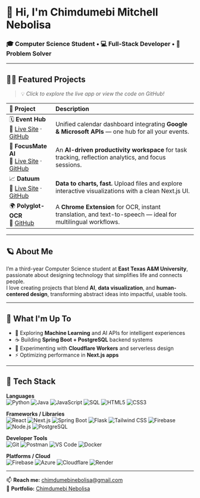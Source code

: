 # 👋 Hi, I'm **Chimdumebi Mitchell Nebolisa**  
### 🎓 Computer Science Student • 💻 Full-Stack Developer • 🧠 Problem Solver  

---

## 🚀🔥 Featured Projects

> 💡 *Click to explore the live app or view the code on GitHub!*

| 🌟 **Project** | **Description** |
|:----------------|:----------------|
| 🗓 **Event Hub**<br>🔗 [Live Site](https://eventhub.buzz/) · [GitHub](https://github.com/ChimdumebiNebolisa/event-hub) | Unified calendar dashboard integrating **Google & Microsoft APIs** — one hub for all your events. |
| 🎯 **FocusMate AI**<br>🔗 [Live Site](https://focusmate-tau.vercel.app/) · [GitHub](https://github.com/ChimdumebiNebolisa/focusmate) | An **AI-driven productivity workspace** for task tracking, reflection analytics, and focus sessions. |
| 📈 **Datuum**<br>🔗 [Live Site](https://datuum-7uap.vercel.app/) · [GitHub](https://github.com/ChimdumebiNebolisa/datuum) | **Data to charts, fast.** Upload files and explore interactive visualizations with a clean Next.js UI. |
| 🌍 **Polyglot-OCR**<br>🔗 [GitHub](https://github.com/ChimdumebiNebolisa/polyglot-ocr) | A **Chrome Extension** for OCR, instant translation, and text-to-speech — ideal for multilingual workflows. |

---

## 🪐 About Me
I’m a third-year Computer Science student at **East Texas A&M University**, passionate about designing technology that simplifies life and connects people.  
I love creating projects that blend **AI**, **data visualization**, and **human-centered design**, transforming abstract ideas into impactful, usable tools.

---

## 🌱 What I'm Up To
- 🤖 Exploring **Machine Learning** and AI APIs for intelligent experiences  
- ☕ Building **Spring Boot + PostgreSQL** backend systems  
- 🔭 Experimenting with **Cloudflare Workers** and serverless design  
- ⚡ Optimizing performance in **Next.js apps**

---

## 🧰 Tech Stack

**Languages**  
![Python](https://img.shields.io/badge/Python-3670A0?logo=python&logoColor=white)
![Java](https://img.shields.io/badge/Java-F89820?logo=oracle&logoColor=white)
![JavaScript](https://img.shields.io/badge/JavaScript-F7DF1E?logo=javascript&logoColor=black)
![SQL](https://img.shields.io/badge/SQL-336791?logo=postgresql&logoColor=white)
![HTML5](https://img.shields.io/badge/HTML5-E34F26?logo=html5&logoColor=white)
![CSS3](https://img.shields.io/badge/CSS3-1572B6?logo=css3&logoColor=white)

**Frameworks / Libraries**  
![React](https://img.shields.io/badge/React-61DAFB?logo=react&logoColor=black)
![Next.js](https://img.shields.io/badge/Next.js-000000?logo=nextdotjs&logoColor=white)
![Spring Boot](https://img.shields.io/badge/Spring%20Boot-6DB33F?logo=springboot&logoColor=white)
![Flask](https://img.shields.io/badge/Flask-000000?logo=flask&logoColor=white)
![Tailwind CSS](https://img.shields.io/badge/Tailwind_CSS-38B2AC?logo=tailwindcss&logoColor=white)
![Firebase](https://img.shields.io/badge/Firebase-FFCA28?logo=firebase&logoColor=black)
![Node.js](https://img.shields.io/badge/Node.js-43853D?logo=node.js&logoColor=white)
![PostgreSQL](https://img.shields.io/badge/PostgreSQL-316192?logo=postgresql&logoColor=white)

**Developer Tools**  
![Git](https://img.shields.io/badge/Git-F05032?logo=git&logoColor=white)
![Postman](https://img.shields.io/badge/Postman-FF6C37?logo=postman&logoColor=white)
![VS Code](https://img.shields.io/badge/VS%20Code-007ACC?logo=visualstudiocode&logoColor=white)
![Docker](https://img.shields.io/badge/Docker-2496ED?logo=docker&logoColor=white)

**Platforms / Cloud**  
![Firebase](https://img.shields.io/badge/Firebase-FFCA28?logo=firebase&logoColor=black)
![Azure](https://img.shields.io/badge/Azure-0078D4?logo=microsoftazure&logoColor=white)
![Cloudflare](https://img.shields.io/badge/Cloudflare-F38020?logo=cloudflare&logoColor=white)
![Render](https://img.shields.io/badge/Render-46E3B7?logo=render&logoColor=white)

---

📫 **Reach me:** [chimdumebinebolisa@gmail.com](mailto:chimdumebinebolisa@gmail.com)  
🧩 **Portfolio:** [Chimdumebi Nebolisa](https://my-portfolio-dun-three-43.vercel.app/)
